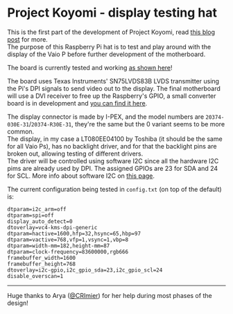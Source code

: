 # Project Koyomi - display testing hat

This is the first part of the development of Project Koyomi, read [this blog post](https://blog.exentio.sexy/2023/12/11/project-koyomi-planning.html)
for more.  
The purpose of this Raspberry Pi hat is to test and play around with the
display of the Vaio P before further development of the motherboard.  

The board is currently tested and working [as shown here](https://blog.exentio.sexy/2024/05/09/project-koyomi-update-3.html)!

The board uses Texas Instruments' SN75LVDS83B LVDS transmitter using the Pi's
DPI signals to send video out to the display. The final motherboard will use a
DVI receiver to free up the Raspberry's GPIO, a small converter board is in
development and [you can find it here](https://github.com/exentio/koyomi-hdmi-lvds).  

The display connector is made by I-PEX, and the model numbers are
`20374-030E-31`/`20374-R30E-31`, they're the same but the 0 variant seems to be
more common.  
The display, in my case a LT080EE04100 by Toshiba (it should be the same for
all Vaio Ps), has no backlight driver, and for that the backlight pins are
broken out, allowing testing of different drivers.  
The driver will be controlled using software I2C since all the hardware I2C
pims are already used by DPI. The assigned GPIOs are 23 for SDA and 24 for SCL.
More info about software I2C on [this page](https://learn.adafruit.com/raspberry-pi-i2c-clock-stretching-fixes/software-i2c).

The current configuration being tested in `config.txt` (on top of the default)
is:  
```
dtparam=i2c_arm=off
dtparam=spi=off
display_auto_detect=0
dtoverlay=vc4-kms-dpi-generic
dtparam=hactive=1600,hfp=32,hsync=65,hbp=97
dtparam=vactive=768,vfp=1,vsync=1,vbp=8
dtparam=width-mm=182,height-mm=87
dtparam=clock-frequency=83600000,rgb666
framebuffer_width=1600
framebuffer_height=768
dtoverlay=i2c-gpio,i2c_gpio_sda=23,i2c_gpio_scl=24
disable_overscan=1
```
---

Huge thanks to Arya ([@CRImier](https://github.com/CRImier)) for her help during most phases of the design!
